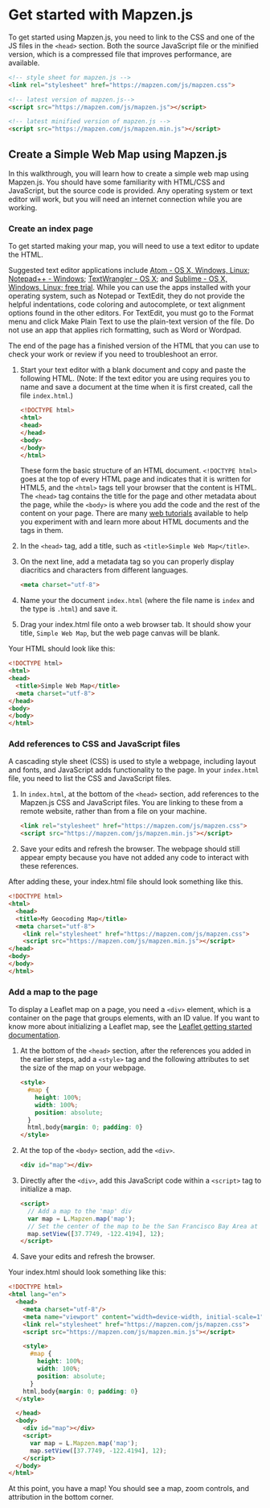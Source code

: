 # Get started with Mapzen.js

To get started using Mapzen.js, you need to link to the CSS and one of the JS files in the `<head>` section. Both the source JavaScript file or the minified version, which is a compressed file that improves performance, are available.

```html
<!-- style sheet for mapzen.js -->
<link rel="stylesheet" href="https://mapzen.com/js/mapzen.css">

<!-- latest version of mapzen.js-->
<script src="https://mapzen.com/js/mapzen.js"></script>

<!-- latest minified version of mapzen.js -->
<script src="https://mapzen.com/js/mapzen.min.js"></script>
```

## Create a Simple Web Map using Mapzen.js
In this walkthrough, you will learn how to create a simple web map using Mapzen.js. You should have some familiarity with HTML/CSS and JavaScript, but the source code is provided. Any operating system or text editor will work, but you will need an internet connection while you are working.

### Create an index page

To get started making your map, you will need to use a text editor to update the HTML.

Suggested text editor applications include [Atom - OS X, Windows, Linux](https://atom.io/); [Notepad++ - Windows](https://notepad-plus-plus.org/); [TextWrangler - OS X](http://www.barebones.com/products/textwrangler/); and  [Sublime - OS X, Windows, Linux; free trial](http://www.sublimetext.com/). While you can use the apps installed with your operating system, such as Notepad or TextEdit, they do not provide the helpful indentations, code coloring and autocomplete, or text alignment options found in the other editors. For TextEdit, you must go to the Format menu and click Make Plain Text to use the plain-text version of the file. Do not use an app that applies rich formatting, such as Word or Wordpad.

The end of the page has a finished version of the HTML that you can use to check your work or review if you need to troubleshoot an error.

1. Start your text editor with a blank document and copy and paste the following HTML. (Note: If the text editor you are using requires you to name and save a document at the time when it is first created, call the file `index.html`.)

    ```html
    <!DOCTYPE html>
    <html>
    <head>
    </head>
    <body>
    </body>
    </html>
    ```

    These form the basic structure of an HTML document. `<!DOCTYPE html>` goes at the top of every HTML page and indicates that it is written for HTML5, and the `<html>` tags tell your browser that the content is HTML. The `<head>` tag contains the title for the page and other metadata about the page, while the `<body>` is where you add the code and the rest of the content on your page. There are many [web tutorials](http://www.w3schools.com/html/default.asp) available to help you experiment with and learn more about HTML documents and the tags in them.

2. In the `<head>` tag, add a title, such as `<title>Simple Web Map</title>`.
3. On the next line, add a metadata tag so you can properly display diacritics and characters from different languages.

    ```html
    <meta charset="utf-8">
    ```

4. Name your the document `index.html` (where the file name is `index` and the type is `.html`) and save it.
5. Drag your index.html file onto a web browser tab. It should show your title, `Simple Web Map`, but the web page canvas will be blank.

Your HTML should look like this:

```html
<!DOCTYPE html>
<html>
<head>
  <title>Simple Web Map</title>
  <meta charset="utf-8">
</head>
<body>
</body>
</html>
```

### Add references to CSS and JavaScript files

A cascading style sheet (CSS) is used to style a webpage, including layout and fonts, and JavaScript adds functionality to the page. In your `index.html` file, you need to list the CSS and JavaScript files.

1. In `index.html`, at the bottom of the `<head>` section, add references to the Mapzen.js CSS and JavaScript files. You are linking to these from a remote website, rather than from a file on your machine.

    ```html
    <link rel="stylesheet" href="https://mapzen.com/js/mapzen.css">
    <script src="https://mapzen.com/js/mapzen.min.js"></script>
    ```

2. Save your edits and refresh the browser. The webpage should still appear empty because you have not added any code to interact with these references.

After adding these, your index.html file should look something like this.

```html
<!DOCTYPE html>
<html>
  <head>
  <title>My Geocoding Map</title>
  <meta charset="utf-8">
    <link rel="stylesheet" href="https://mapzen.com/js/mapzen.css">
    <script src="https://mapzen.com/js/mapzen.min.js"></script>
</head>
<body>
</body>
</html>
```

### Add a map to the page

To display a Leaflet map on a page, you need a `<div>` element, which is a container on the page that groups elements, with an ID value. If you want to know more about initializing a Leaflet map, see the [Leaflet getting started documentation](http://leafletjs.com/examples/quick-start.html).

1. At the bottom of the `<head>` section, after the references you added in the earlier steps, add a `<style>` tag and the following attributes to set the size of the map on your webpage.

    ```html
    <style>
      #map {
        height: 100%;
        width: 100%;
        position: absolute;
      }
      html,body{margin: 0; padding: 0}
    </style>
    ```

2. At the top of the `<body>` section, add the `<div>`.

    ```html
    <div id="map"></div>
    ```

3. Directly after the `<div>`, add this JavaScript code within a `<script>` tag to initialize a map.

    ```html
    <script>
      // Add a map to the 'map' div
      var map = L.Mapzen.map('map');
      // Set the center of the map to be the San Francisco Bay Area at zoom level 12
      map.setView([37.7749, -122.4194], 12);
    </script>
    ```

4. Save your edits and refresh the browser.

Your index.html should look something like this:

```html
<!DOCTYPE html>
<html lang="en">
  <head>
    <meta charset="utf-8"/>
    <meta name="viewport" content="width=device-width, initial-scale=1"/>
    <link rel="stylesheet" href="https://mapzen.com/js/mapzen.css">
    <script src="https://mapzen.com/js/mapzen.min.js"></script>

    <style>
      #map {
        height: 100%;
        width: 100%;
        position: absolute;
      }
    html,body{margin: 0; padding: 0}
  </style>

  </head>
  <body>
    <div id="map"></div>
    <script>
      var map = L.Mapzen.map('map');
      map.setView([37.7749, -122.4194], 12);
    </script>
  </body>
</html>
```

At this point, you have a map! You should see a map, zoom controls, and attribution in the bottom corner.
